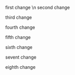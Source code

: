 first change \n
second change

third change

fourth change

fifth change

sixth change

sevent change

eighth change
